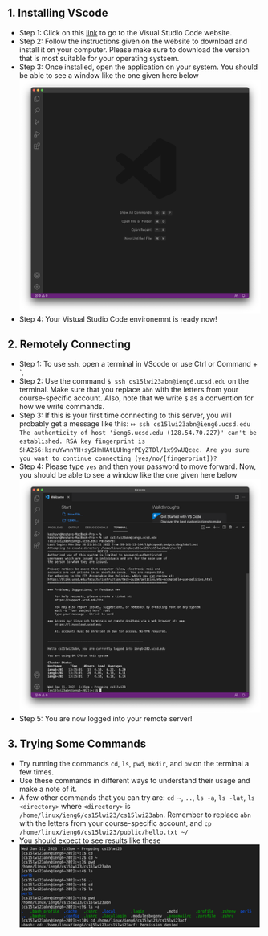 ## 1. Installing VScode
   * Step 1: Click on this [link](https://code.visualstudio.com) to go to the Visual Studio Code website.
   * Step 2: Follow the instructions given on the website to download and install it on your computer. Please make sure to download the version that is most suitable for your operating systsem. 
   * Step 3: Once installed, open the application on your system. You should be able to see a window like the one given here below ![Image](images/VSC.png)
   * Step 4: Your Vistual Studio Code environemnt is ready now! 
   
   
## 2. Remotely Connecting 
   * Step 1: To use `ssh`, open a terminal in VScode or use Ctrl or Command + `. 
   * Step 2: Use the command `$ ssh cs15lwi23abn@ieng6.ucsd.edu` on the terminal. Make sure that you replace `abn` with the letters from your course-specific account. Also, note that we write `$` as a convention for how we write commands. 
   * Step 3: If this is your first time connecting to this server, you will probably get a message like this:
`⤇ ssh cs15lwi23abn@ieng6.ucsd.edu 
The authenticity of host 'ieng6.ucsd.edu (128.54.70.227)' can't be established.
RSA key fingerprint is SHA256:ksruYwhnYH+sySHnHAtLUHngrPEyZTDl/1x99wUQcec.
Are you sure you want to continue connecting (yes/no/[fingerprint])?`
   * Step 4: Please type `yes` and then your password to move forward. Now, you should be able to see a window like the one given here below ![Image](images/ssh.png)
   * Step 5: You are now logged into your remote server! 
  

## 3. Trying Some Commands
   * Try running the commands `cd`, `ls`, `pwd`, `mkdir`, and `pw` on the terminal a few times. 
   * Use these commands in different ways to understand their usage and make a note of it.
   * A few other commands that you can try are: `cd ~`, `..`, `ls -a`, `ls -lat`, `ls <directory>` where `<directory>` is `/home/linux/ieng6/cs15lwi23/cs15lwi23abn`. Remember to replace `abn` with the letters from your course-specific account, and `cp /home/linux/ieng6/cs15lwi23/public/hello.txt ~/`
   * You should expect to see results like these ![Image](images/commands.jpg)
